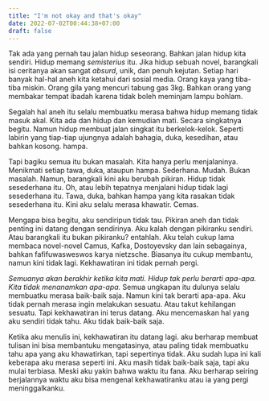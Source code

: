 ```yaml
---
title: "I'm not okay and that's okay"
date: 2022-07-02T00:44:38+07:00
draft: false
---
```


Tak ada yang pernah tau jalan hidup seseorang. Bahkan jalan hidup kita sendiri. Hidup memang _semisterius_ itu. Jika hidup sebuah novel, barangkali isi ceritanya akan sangat _absurd_, unik, dan penuh kejutan. Setiap hari banyak hal-hal aneh kita ketahui dari sosial media. Orang kaya yang tiba-tiba miskin. Orang gila yang mencuri tabung gas 3kg. Bahkan orang yang membakar tempat ibadah karena tidak boleh meminjam lampu bohlam.
  
Segalah hal aneh itu selalu membuatku merasa bahwa hidup memang tidak masuk akal. Kita ada dan hidup dan kemudian mati. Secara singkatnya begitu. Namun hidup membuat jalan singkat itu berkelok-kelok. Seperti labirin yang tiap-tiap ujungnya adalah bahagia, duka, kesedihan, atau bahkan kosong. hampa.  

Tapi bagiku semua itu bukan masalah. Kita hanya perlu menjalaninya. Menikmati setiap tawa, duka, ataupun hampa. Sederhana. Mudah. Bukan masalah. Namun, barangkali kini aku berubah pikiran. Hidup tidak sesederhana itu. Oh, atau lebih tepatnya menjalani hidup tidak lagi sesederhana itu. Tawa, duka, bahkan hampa yang kita rasakan tidak sesederhana itu. Kini aku selalu merasa khawatir. Cemas.  

Mengapa bisa begitu, aku sendiripun tidak tau. Pikiran aneh dan tidak penting ini datang dengan sendirinya. Aku kalah dengan pikiranku sendiri. Atau barangkali itu bukan pikiranku? entahlah. Aku telah cukup lama membaca novel-novel Camus, Kafka, Dostoyevsky dan lain sebagainya, bahkan fafifuwasweswos karya nietzsche. Biasanya itu cukup membantu, namun kini tidak lagi. Kekhawatiran ini tidak pernah pergi.  

_Semuanya akan berakhir ketika kita mati. Hidup tak perlu berarti apa-apa. Kita tidak menanamkan apa-apa._ Semua ungkapan itu dulunya selalu membuatku merasa baik-baik saja. Namun kini tak berarti apa-apa. Aku tidak pernah merasa ingin melakukan sesuatu. Atau takut kehilangan sesuatu. Tapi kekhawatiran ini terus datang. Aku mencemaskan hal yang aku sendiri tidak tahu. Aku tidak baik-baik saja.  

Ketika aku menulis ini, kekhawatiran itu datang lagi. aku berharap membuat tulisan ini bisa membantuku mengatasinya, atau paling tidak membuatku tahu apa yang aku khawatirkan, tapi sepertinya tidak. Aku sudah lupa ini kali keberapa aku merasa seperti ini. Aku masih tidak baik-baik saja, tapi aku mulai terbiasa. Meski aku yakin bahwa waktu itu fana. Aku berharap seiring berjalannya waktu aku bisa mengenal kekhawatiranku atau ia yang pergi meninggalkanku.